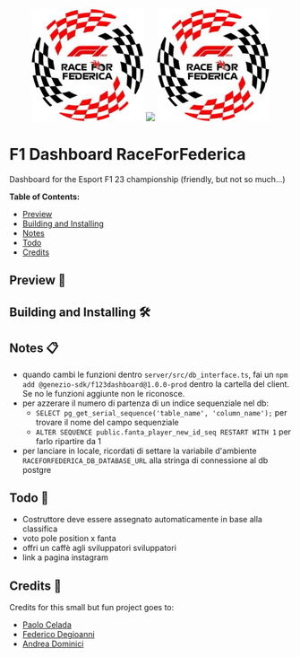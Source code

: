 <p align="center">
  <img src="client/src/assets/images/logo_raceforfederica.png" width="200">
  <img src="client/src/assets/images/f1_evolution.gif" width="700">
  <img src="client/src/assets/images/logo_raceforfederica.png" width="200">
</p>

# F1 Dashboard RaceForFederica 

Dashboard for the Esport F1 23 championship (friendly, but not so much...)

**Table of Contents:**

* [Preview](#preview)
* [Building and Installing](#building-and-installing)
* [Notes](#notes)
* [Todo](#todo)
* [Credits](#credits)

## Preview 🧐

## Building and Installing 🛠️

## Notes 📋

- quando cambi le funzioni dentro `server/src/db_interface.ts`, fai un `npm add @genezio-sdk/f123dashboard@1.0.0-prod` dentro la cartella del client. Se no le funzioni aggiunte non le riconosce.
- per azzerare il numero di partenza di un indice sequenziale nel db: 
	- `SELECT pg_get_serial_sequence('table_name', 'column_name');` per trovare il nome del campo sequenziale
	- `ALTER SEQUENCE public.fanta_player_new_id_seq RESTART WITH 1` per farlo ripartire da 1
- per lanciare in locale, ricordati di settare la variabile d'ambiente `RACEFORFEDERICA_DB_DATABASE_URL` alla stringa di connessione al db postgre
	

## Todo 🎯

- Costruttore deve essere assegnato automaticamente in base alla classifica
- voto pole position x fanta
- offri un caffè agli sviluppatori
sviluppatori
- link a pagina instagram

## Credits 🙇
Credits for this small but fun project goes to:
- [Paolo Celada](https://github.com/paocela)
- [Federico Degioanni](https://github.com/FAST-man-33)
- [Andrea Dominici](https://github.com/DomiJAR) 